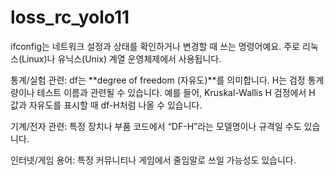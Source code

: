 # loss_rc_yolo11

ifconfig는 네트워크 설정과 상태를 확인하거나 변경할 때 쓰는 명령어예요. 주로 리눅스(Linux)나 유닉스(Unix) 계열 운영체제에서 사용됩니다.

통계/실험 관련:
df는 **degree of freedom (자유도)**를 의미합니다.
H는 검정 통계량이나 테스트 이름과 관련될 수 있습니다. 예를 들어, Kruskal-Wallis H 검정에서 H 값과 자유도를 표시할 때 df-H처럼 나올 수 있습니다.

기계/전자 관련:
특정 장치나 부품 코드에서 “DF-H”라는 모델명이나 규격일 수도 있습니다.

인터넷/게임 용어:
특정 커뮤니티나 게임에서 줄임말로 쓰일 가능성도 있습니다.

